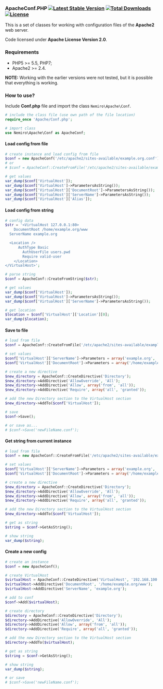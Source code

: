 ### ApacheConf.PHP [![Latest Stable Version](https://poser.pugx.org/aleksey.nemiro/apacheconf.php/v/stable)](https://packagist.org/packages/aleksey.nemiro/apacheconf.php) [![Total Downloads](https://poser.pugx.org/aleksey.nemiro/apacheconf.php/downloads)](https://packagist.org/packages/aleksey.nemiro/apacheconf.php) [![License](https://poser.pugx.org/aleksey.nemiro/apacheconf.php/license)](https://packagist.org/packages/aleksey.nemiro/apacheconf.php)

This is a set of classes for working with configuration files of the **Apache2** web server.

Code licensed under **Apache License Version 2.0**.

### Requirements

* PHP5 >= 5.5, PHP7;
* Apache2 >= 2.4.

**NOTE:** Working with the earlier versions were not tested, but it is possible that everything is working.

### How to use?

Include **Conf.php** file and import the class ``Nemiro\Apache\Conf``.

```PHP
# include the class file (use own path of the file location)
require_once 'Apache/Conf.php';

# import class
use Nemiro\Apache\Conf as ApacheConf;
```

#### Load config from file

```PHP
# create instance and load config from file
$conf = new ApacheConf('/etc/apache2/sites-available/example.org.conf');
# or
# $conf = ApacheConf::CreateFromFile('/etc/apache2/sites-available/example.org.conf');

# get values
var_dump($conf['VirtualHost']);
var_dump($conf['VirtualHost']->ParametersAsString());
var_dump($conf['VirtualHost']['DocumentRoot']->ParametersAsString());
var_dump($conf['VirtualHost']['ServerName']->ParametersAsString());
var_dump($conf['VirtualHost']['Alias']);
```

#### Load config from string

```PHP
# config data
$str = '<VirtualHost 127.0.0.1:80>
	DocumentRoot /home/example.org/www
  ServerName example.org

  <Location />
	  AuthType Basic
		AuthUserFile users.pwd
		Require valid-user
	</Location>
</VirtualHost>';

# parse string
$conf = ApacheConf::CreateFromString($str);

# get values
var_dump($conf['VirtualHost']);
var_dump($conf['VirtualHost']->ParametersAsString());
var_dump($conf['VirtualHost']['ServerName']->ParametersAsString());

# get location
$location = $conf['VirtualHost']['Location'][0];
var_dump($location);
```

#### Save to file

```PHP
# load from file
$conf = ApacheConf::CreateFromFile('/etc/apache2/sites-available/example.org.conf');

# set values
$conf['VirtualHost']['ServerName']->Parameters = array('example.org', 'www.example.org');
$conf['VirtualHost']['DocumentRoot']->Parameters = array('/home/example.org/www');

# create a new directive
$new_directory = ApacheConf::CreateDirective('Directory');
$new_directory->AddDirective('AllowOverride', 'All');
$new_directory->AddDirective('Allow', array('from', 'all'));
$new_directory->AddDirective('Require', array('all', 'granted'));

# add the new Directory section to the VirtualHost section
$new_directory->AddTo($conf['VirtualHost']);

# save
$conf->Save();

# or save as...
# $conf->Save('newFileName.conf');
```

#### Get string from current instance

```PHP
# load from file
$conf = new ApacheConf::CreateFromFile('/etc/apache2/sites-available/example.org.conf');

# set values
$conf['VirtualHost']['ServerName']->Parameters = array('example.org', 'www.example.org');
$conf['VirtualHost']['DocumentRoot']->Parameters = array('/home/example.org/www');

# create a new directive
$new_directory = ApacheConf::CreateDirective('Directory');
$new_directory->AddDirective('AllowOverride', 'All');
$new_directory->AddDirective('Allow', array('from', 'all'));
$new_directory->AddDirective('Require', array('all', 'granted'));

# add the new Directory section to the VirtualHost section
$new_directory->AddTo($conf['VirtualHost']);

# get as string
$string = $conf->GetAsString();

# show string
var_dump($string);
```

#### Create a new config

```PHP
# create an instance
$conf = new ApacheConf();

# create VirtualHost
$virtualHost = ApacheConf::CreateDirective('VirtualHost', '192.168.100.39:8080');
$virtualHost->AddDirective('DocumentRoot', '/home/example.org/www');
$virtualHost->AddDirective('ServerName', 'example.org');

# add to conf
$conf->Add($virtualHost);

# create directory
$directory = ApacheConf::CreateDirective('Directory');
$directory->AddDirective('AllowOverride', 'All');
$directory->AddDirective('Allow', array('from', 'all'));
$directory->AddDirective('Require', array('all', 'granted'));

# add the new Directory section to the VirtualHost section
$directory->AddTo($virtualHost);

# get as string
$string = $conf->GetAsString();

# show string
var_dump($string);

# or save
# $conf->Save('newFileName.conf');
```